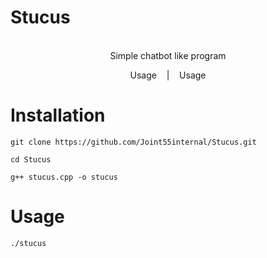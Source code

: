 # Stucus
<p align=center>

  <br>
  <span> Simple chatbot like program
  <br>
</p>

<p align="center">
  <a1 href="#Installation">Usage</a>
  &nbsp;&nbsp;&nbsp;|&nbsp;&nbsp;&nbsp;
  <a2 href="#Usage">Usage</a>
</p> 
 

# Installation 
```console
git clone https://github.com/Joint55internal/Stucus.git
```
```console
cd Stucus
```
```console
g++ stucus.cpp -o stucus
```
# Usage

```console
./stucus
```
